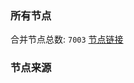 ### 所有节点
合并节点总数: `7003`
[节点链接](https://github.com/rzhy1/33/raw/master/sub/sub_merge_base64.txt)

### 节点来源
